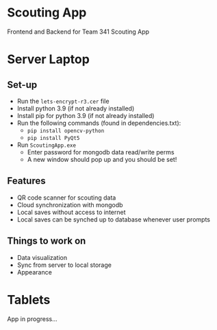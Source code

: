 # Scouting App


Frontend and Backend for Team 341 Scouting App

# Server Laptop
   ## Set-up ##
   - Run the ```lets-encrypt-r3.cer``` file
   - Install python 3.9 (if not already installed)
   - Install pip for python 3.9 (if not already installed)
   - Run the following commands (found in dependencies.txt):
     - ```pip install opencv-python```
     - ```pip install PyQt5```
   - Run ```ScoutingApp.exe```
     - Enter password for mongodb data read/write perms
     - A new window should pop up and you should be set!
     
   ## Features ##
   - QR code scanner for scouting data
   - Cloud synchronization with mongodb
   - Local saves without access to internet
   - Local saves can be synched up to database whenever user prompts
   
   ## Things to work on ##
   - Data visualization
   - Sync from server to local storage
   - Appearance

# Tablets
   App in progress...
